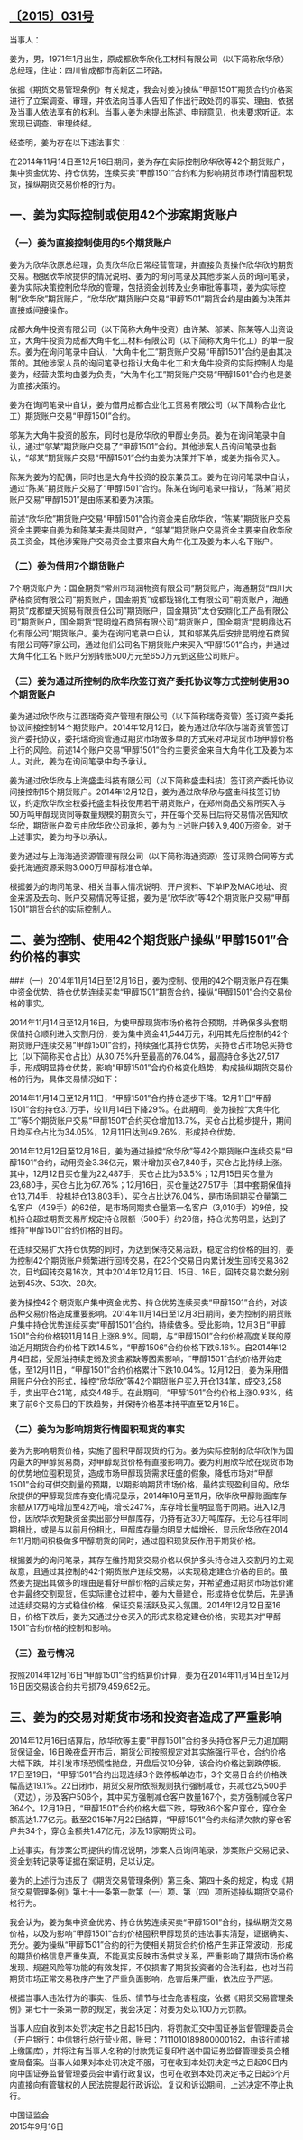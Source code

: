 ## [〔2015〕031号](http://www.csrc.gov.cn/pub/zjhpublic/G00306212/201512/t20151201_287441.htm)


当事人：

姜为，男，1971年1月出生，原成都欣华欣化工材料有限公司（以下简称欣华欣）总经理，住址：四川省成都市高新区二环路。

依据《期货交易管理条例》有关规定，我会对姜为操纵“甲醇1501”期货合约价格案进行了立案调查、审理，并依法向当事人告知了作出行政处罚的事实、理由、依据及当事人依法享有的权利。当事人姜为未提出陈述、申辩意见，也未要求听证。本案现已调查、审理终结。

经查明，姜为存在以下违法事实：

在2014年11月14日至12月16日期间，姜为存在实际控制欣华欣等42个期货账户，集中资金优势、持仓优势，连续买卖“甲醇1501”合约和为影响期货市场行情囤积现货，操纵期货交易价格的行为。

## 一、姜为实际控制或使用42个涉案期货账户

### （一）姜为直接控制使用的5个期货账户
姜为为欣华欣原总经理，负责欣华欣日常经营管理，并直接负责操作欣华欣的期货交易。根据欣华欣提供的情况说明、姜为的询问笔录及其他涉案人员的询问笔录，姜为实际决策控制欣华欣的管理，包括资金划转及业务审批等事项，姜为实际控制“欣华欣”期货账户，“欣华欣”期货账户交易“甲醇1501”期货合约是由姜为决策并直接或间接操作。

成都大角牛投资有限公司（以下简称大角牛投资）由许某、邬某、陈某等人出资设立，大角牛投资为成都大角牛化工材料有限公司（以下简称大角牛化工）的单一股东。姜为在询问笔录中自认，“大角牛化工”期货账户交易“甲醇1501”合约是由其决策的。其他涉案人员的询问笔录也指认大角牛化工和大角牛投资的实际控制人均是姜为，经营决策均由姜为负责，“大角牛化工”期货账户交易“甲醇1501”合约也是姜为直接决策的。

姜为在询问笔录中自认，姜为借用成都合业化工贸易有限公司（以下简称合业化工）期货账户交易“甲醇1501”合约。

邬某为大角牛投资的股东，同时也是欣华欣的甲醇业务员。姜为在询问笔录中自认，通过“邬某”期货账户交易了“甲醇1501”合约。其他涉案人员询问笔录也指认，“邬某”期货账户交易“甲醇1501”合约由姜为决策并下单，或姜为指令买入。

陈某为姜为的配偶，同时也是大角牛投资的股东兼员工。姜为在询问笔录中自认，通过“陈某”期货账户交易了“甲醇1501”合约。陈某在询问笔录中指认，“陈某”期货账户交易“甲醇1501”是由陈某和姜为决策。

前述“欣华欣”期货账户交易“甲醇1501”合约资金来自欣华欣，“陈某”期货账户交易资金主要来自姜为和陈某夫妻共同财产，“邬某”期货账户交易资金主要来自欣华欣员工资金，其他涉案账户交易资金主要来自大角牛化工及姜为本人名下账户。

### （二）姜为借用7个期货账户
7个期货账户为：国金期货“常州市琦润物资有限公司”期货账户，海通期货“四川大萨格商贸有限公司”期货账户，国金期货“成都珑锦化工有限公司”期货账户，海通期货“成都塑天贸易有限责任公司”期货账户，国金期货“太仓安鼎化工产品有限公司”期货账户，国金期货“昆明煌石商贸有限公司”期货账户，国金期货“昆明鼎达石化有限公司”期货账户。姜为在询问笔录中自认，其和邬某先后安排昆明煌石商贸有限公司等7家公司，通过他们公司名下期货账户来买入“甲醇1501”合约，并通过大角牛化工名下账户分别转账500万元至650万元到这些公司账户。

### （三）姜为通过所控制的欣华欣签订资产委托协议等方式控制使用30个期货账户
姜为通过欣华欣与江西瑞奇资产管理有限公司（以下简称瑞奇资管）签订资产委托协议间接控制14个期货账户。2014年12月12日，姜为通过欣华欣与瑞奇资管签订资产委托协议，委托瑞奇资管通过期货市场做多单的方式来对冲现货市场甲醇价格上行的风险。前述14个账户交易“甲醇1501”合约主要资金来自大角牛化工及姜为本人。对此，姜为在询问笔录中均予承认。

姜为通过欣华欣与上海盛圭科技有限公司（以下简称盛圭科技）签订资产委托协议间接控制15个期货账户。2014年12月12日，姜为通过欣华欣与盛圭科技签订协议，约定欣华欣全权委托盛圭科技使用若干期货账户，在郑州商品交易所买入与50万吨甲醇现货同等数量规模的期货头寸，并在每个交易日后将交易情况告知欣华欣，期货账户盈亏由欣华欣公司承担，姜为为上述账户转入9,400万资金。对于上述事实，姜为均予以承认。

姜为通过与上海海通资源管理有限公司（以下简称海通资源）签订采购合同等方式委托海通资源采购3,000万甲醇标准仓单。

根据姜为的询问笔录、相关当事人情况说明、开户资料、下单IP及MAC地址、资金来源及去向、账户交易情况等证据，姜为是“欣华欣”等42个期货账户交易“甲醇1501”期货合约的实际控制人。

## 二、姜为控制、使用42个期货账户操纵“甲醇1501”合约价格的事实

###（一）2014年11月14日至12月16日，姜为控制、使用的42个期货账户存在集中资金优势、持仓优势连续买卖“甲醇1501”期货合约，操纵“甲醇1501”合约交易价格的事实。

2014年11月14日至12月16日，为使甲醇现货市场价格符合预期，并确保多头套期保值持仓顺利进入交割月份，姜为集中资金41,544万元，利用其先后控制的42个期货账户连续交易“甲醇1501”合约，持续强化其持仓优势，买持仓占市场总买持仓比（以下简称买仓占比）从30.75%升至最高的76.04%，最高持仓多达27,517手，形成明显持仓优势，影响“甲醇1501”合约价格变化趋势，构成操纵期货交易价格的行为，具体交易情况如下：

2014年11月14日至12月11日，“甲醇1501”合约持仓逐步下降。12月11日“甲醇1501”合约持仓3.1万手，较11月14日下降29%。在此期间，姜为操控“大角牛化工”等5个期货账户交易“甲醇1501”合约买仓增加13.7%，买仓占比稳步提升，期间日均买仓占比为34.05%，12月11日达到49.26%，形成持仓优势。

2014年12月12日至12月16日，姜为通过操控“欣华欣”等42个期货账户连续交易“甲醇1501”合约，动用资金3.36亿元，累计增加买仓7,840手，买仓占比持续上涨。其中，12月12日买仓量为22,487手，买仓占比为63.5%；12月15日买仓量为23,680手，买仓占比为67.76%；12月16日，买仓量达27,517手（其中套期保值持仓13,714手，投机持仓13,803手），买仓占比达76.04%，是市场同期买仓量第二名客户（439手）的62倍，是市场同期卖仓量第一名客户（3,010手）的9倍，投机持仓超过期货交易所规定持仓限额（500手）约26倍，持仓优势明显，达到了维持“甲醇1501”合约价格的目的。

在连续交易扩大持仓优势的同时，为达到保持交易活跃，稳定合约价格的目的，姜为控制42个期货账户频繁进行回转交易，在23个交易日内累计发生回转交易362次，日均回转交易16次，其中2014年12月12日、15日、16日，回转交易次数分别达到45次、53次、28次。

姜为操控42个期货账户集中资金优势、持仓优势连续买卖“甲醇1501”合约，对该品种交易价格造成重要影响。2014年11月14日至12月3日期间，姜为控制的期货账户集中持仓优势连续买卖“甲醇1501”合约，持续做多。受此影响，12月3日“甲醇1501”合约价格较11月14日上涨8.9%。同期，与“甲醇1501”合约价格高度关联的原油近月期货合约价格下跌14.5%，“甲醇1506”合约价格下跌6.16%。自2014年12月4日起，受原油持续走弱及资金紧缺等因素影响，“甲醇1501”合约价格开始走低，至12月11日，“甲醇1501”合约价格累计下跌10.04%。12月12日，姜为采用借用账户分仓的形式，操控“欣华欣”等42个期货账户买入开仓134笔，成交3,258手，卖出平仓21笔，成交448手。在此期间，“甲醇1501”合约价格上涨0.93%，结束了前6个交易日的下跌趋势，并保持价格基本持平直至12月16日。

### （二）姜为为影响期货行情囤积现货的事实

姜为为影响期货价格，实施了囤积甲醇现货的行为。姜为实际控制的欣华欣作为国内最大的甲醇贸易商，对甲醇现货价格有直接影响力。姜为利用欣华欣在现货市场的优势地位囤积现货，造成市场甲醇现货需求旺盛的假象，降低市场对“甲醇1501”合约可供交割量的预期，以期影响期货市场价格，最终实现盈利目的。欣华欣提供的甲醇现货库存变化情况显示，2014年10月至11月，欣华欣甲醇账面库存余额从17万吨增加至42万吨，增长247%，库存增长量明显高于同期。进入12月份，因欣华欣短缺资金卖出部分甲醇库存，仍持有近30万吨库存。无论与往年同期相比，或是与以前月份相比，甲醇库存量均明显大幅增长，显示欣华欣在2014年11月期间积极做多甲醇期货的同时，通过囤积现货反作用于期货价格。

根据姜为的询问笔录，其存在维持期货交易价格以保护多头持仓进入交割月的主观故意，且通过其控制的42个期货账户连续交易，以实现稳定建仓价格的目的。虽然姜为提出其做多的理由是看好甲醇价格的后续走势，并希望通过期货市场低价建仓并最终交割现货，但实际建仓过程中，姜为大量建仓，形成持仓优势后，先是通过连续交易的方式稳住价格，保证交易活跃及买入氛围。2014年12月12日至16日，价格下跌后，姜为又通过分仓买入的形式来稳定建仓价格，实现其对“甲醇1501”合约价格的控制和影响。

### （三）盈亏情况
按照2014年12月16日“甲醇1501”合约结算价计算，姜为在2014年11月14日至12月16日因交易该合约共亏损79,459,652元。

## 三、姜为的交易对期货市场和投资者造成了严重影响

2014年12月16日结算后，欣华欣等主要“甲醇1501”合约多头持仓客户无力追加期货保证金，16日晚夜盘开市后，期货公司按照规定对其实施强行平仓，合约价格大幅下跌，并引发市场恐慌性抛盘，开盘后仅10分钟，该合约价格达到跌停板。17日至19日，“甲醇1501”合约出现连续3个跌停板单边市，3个交易日合约价格跌幅高达19.1%。22日闭市，期货交易所依照规则执行强制减仓，共减仓25,500手（双边），涉及客户506个，其中买方强制减仓客户数量167个，卖方强制减仓客户364个。12月19日，“甲醇1501”合约价格大幅下跌，导致86个客户穿仓，穿仓金额高达1.77亿元。截至2015年7月22日结算，“甲醇1501”合约未结清欠款的穿仓客户共34个，穿仓金额共1.47亿元，涉及13家期货公司。

上述事实，有涉案公司提供的情况说明，涉案人员询问笔录，涉案账户交易记录、资金划转记录等证据在案证明，足以认定。

姜为的上述行为违反了《期货交易管理条例》第三条、第四十条的规定，构成《期货交易管理条例》第七十一条第一款第（一）项、第（四）项所述操纵期货交易价格行为。

我会认为，姜为集中资金优势、持仓优势连续买卖“甲醇1501”合约，操纵期货交易价格，以及为影响“甲醇1501”合约价格囤积甲醇现货的违法事实清楚，证据确实、充分。姜为操纵“甲醇1501”合约的行为使相关期货合约价格产生非正常波动，形成的期货价格信息严重失真，不能真实反映市场供求关系，严重影响了期货市场价格发现、规避风险等功能的有效发挥，不仅损害了期货投资者的合法利益，也对当前期货市场正常交易秩序产生了严重负面影响，危害后果严重，依法应予严惩。

根据当事人违法行为的事实、性质、情节与社会危害程度，依据《期货交易管理条例》第七十一条第一款的规定，我会决定：对姜为处以100万元罚款。

当事人应自收到本处罚决定书之日起15日内，将罚款汇交中国证券监督管理委员会（开户银行：中信银行总行营业部，账号：7111010189800000162，由该行直接上缴国库），并将注有当事人名称的付款凭证复印件送中国证券监督管理委员会稽查局备案。当事人如果对本处罚决定不服，可在收到本处罚决定书之日起60日内向中国证券监督管理委员会申请行政复议，也可在收到本处罚决定书之日起6个月内直接向有管辖权的人民法院提起行政诉讼。复议和诉讼期间，上述决定不停止执行。
 
 
 
 
中国证监会      
2015年9月16日    